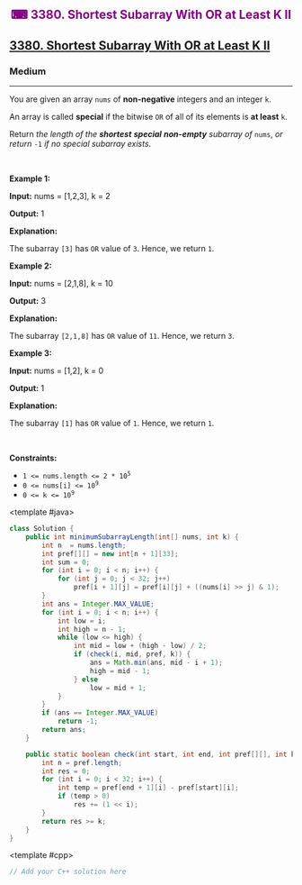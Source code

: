 <div align = "center">
<h style = "margin-bottom: 0px; margin-top: 0px; color : purple;" align = "center" class = "header">

## ⌨ 3380. Shortest Subarray With OR at Least K II

</h>
</div>

<h2><a href="https://leetcode.com/problems/shortest-subarray-with-or-at-least-k-ii" target = "_blank">3380. Shortest Subarray With OR at Least K II</a></h2><h3>Medium</h3><hr><p>You are given an array <code>nums</code> of <strong>non-negative</strong> integers and an integer <code>k</code>.</p>

<p>An array is called <strong>special</strong> if the bitwise <code>OR</code> of all of its elements is <strong>at least</strong> <code>k</code>.</p>

<p>Return <em>the length of the <strong>shortest</strong> <strong>special</strong> <strong>non-empty</strong> <span data-keyword="subarray-nonempty">subarray</span> of</em> <code>nums</code>, <em>or return</em> <code>-1</code> <em>if no special subarray exists</em>.</p>

<p>&nbsp;</p>
<p><strong class="example">Example 1:</strong></p>

<div class="example-block">
<p><strong>Input:</strong> <span class="example-io">nums = [1,2,3], k = 2</span></p>

<p><strong>Output:</strong> <span class="example-io">1</span></p>

<p><strong>Explanation:</strong></p>

<p>The subarray <code>[3]</code> has <code>OR</code> value of <code>3</code>. Hence, we return <code>1</code>.</p>
</div>

<p><strong class="example">Example 2:</strong></p>

<div class="example-block">
<p><strong>Input:</strong> <span class="example-io">nums = [2,1,8], k = 10</span></p>

<p><strong>Output:</strong> <span class="example-io">3</span></p>

<p><strong>Explanation:</strong></p>

<p>The subarray <code>[2,1,8]</code> has <code>OR</code> value of <code>11</code>. Hence, we return <code>3</code>.</p>
</div>

<p><strong class="example">Example 3:</strong></p>

<div class="example-block">
<p><strong>Input:</strong> <span class="example-io">nums = [1,2], k = 0</span></p>

<p><strong>Output:</strong> <span class="example-io">1</span></p>

<p><strong>Explanation:</strong></p>

<p>The subarray <code>[1]</code> has <code>OR</code> value of <code>1</code>. Hence, we return <code>1</code>.</p>
</div>

<p>&nbsp;</p>
<p><strong>Constraints:</strong></p>

<ul>
	<li><code>1 &lt;= nums.length &lt;= 2 * 10<sup>5</sup></code></li>
	<li><code>0 &lt;= nums[i] &lt;= 10<sup>9</sup></code></li>
	<li><code>0 &lt;= k &lt;= 10<sup>9</sup></code></li>
</ul>

<CodeTabs :languages="[ { name: 'C++', slot: 'cpp' }, { name: 'Java', slot: 'java' } ]">

<template #java>

```java
class Solution {
    public int minimumSubarrayLength(int[] nums, int k) {
        int n  = nums.length;
        int pref[][] = new int[n + 1][33];
        int sum = 0;
        for (int i = 0; i < n; i++) {
            for (int j = 0; j < 32; j++)
                pref[i + 1][j] = pref[i][j] + ((nums[i] >> j) & 1);
        }
        int ans = Integer.MAX_VALUE;
        for (int i = 0; i < n; i++) {
            int low = i;
            int high = n - 1;
            while (low <= high) {
                int mid = low + (high - low) / 2;
                if (check(i, mid, pref, k)) {
                    ans = Math.min(ans, mid - i + 1);
                    high = mid - 1;
                } else
                    low = mid + 1;
            }
        }
        if (ans == Integer.MAX_VALUE)
            return -1;
        return ans;
    }

    public static boolean check(int start, int end, int pref[][], int k) {
        int n = pref.length;
        int res = 0;
        for (int i = 0; i < 32; i++) {
            int temp = pref[end + 1][i] - pref[start][i];
            if (temp > 0)
                res += (1 << i);
        }
        return res >= k;
    }
}
```

</template>

<template #cpp>

```cpp
// Add your C++ solution here
```

</template>

</CodeTabs>
